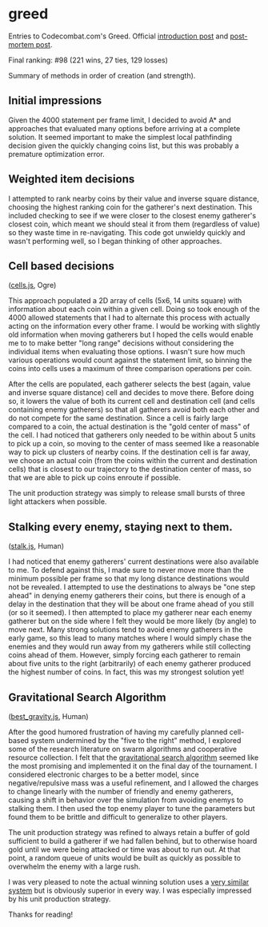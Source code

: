 greed
=====

Entries to Codecombat.com's Greed.
Official [introduction post](http://blog.codecombat.com/multiplayer-programming-tournament) and [post-mortem post](http://blog.codecombat.com/a-31-trillion-390-billion-statement-programming-war-between-545-wizards).

Final ranking: #98 (221 wins, 27 ties, 129 losses)

Summary of methods in order of creation (and strength).

## Initial impressions

Given the 4000 statement per frame limit, I decided to avoid A* and approaches that evaluated many options before arriving at a complete solution.
It seemed important to make the simplest local pathfinding decision given the quickly changing coins list, but this was probably a premature optimization error.

## Weighted item decisions

I attempted to rank nearby coins by their value and inverse square distance, choosing the highest ranking coin for the gatherer's next destination.
This included checking to see if we were closer to the closest enemy gatherer's closest coin, which meant we should steal it from them (regardless of value) so they waste time in re-navigating.
This code got unwieldy quickly and wasn't performing well, so I began thinking of other approaches.

## Cell based decisions 

([cells.js](https://github.com/justinstimatze/greed/blob/master/cells.js), Ogre)

This approach populated a 2D array of cells (5x6, 14 units square) with information about each coin within a given cell.
Doing so took enough of the 4000 allowed statements that I had to alternate this process with actually acting on the information every other frame. 
I would be working with slightly old information when moving gatherers but I hoped the cells would enable me to to make better "long range" decisions without considering the individual items when evaluating those options.
I wasn't sure how much various operations would count against the statement limit, so binning the coins into cells uses a maximum of three comparison operations per coin.

After the cells are populated, each gatherer selects the best (again, value and inverse square distance) cell and decides to move there. Before doing so, it lowers the value of both its current cell and destination cell (and cells containing enemy gatherers) so that all gatherers avoid both each other and do not compete for the same destination.
Since a cell is fairly large compared to a coin, the actual destination is the "gold center of mass" of the cell.
I had noticed that gatherers only needed to be within about 5 units to pick up a coin, so moving to the center of mass seemed like a reasonable way to pick up clusters of nearby coins.
If the destination cell is far away, we choose an actual coin (from the coins within the current and destination cells) that is closest to our trajectory to the destination center of mass, so that we are able to pick up coins enroute if possible.

The unit production strategy was simply to release small bursts of three light attackers when possible.

## Stalking every enemy, staying next to them.

([stalk.js](https://github.com/justinstimatze/greed/blob/master/stalk.js), Human)

I had noticed that enemy gatherers' current destinations were also available to me.
To defend against this, I made sure to never move more than the minimum possible per frame so that my long distance destinations would not be revealed.
I attempted to use the destinations to always be "one step ahead" in denying enemy gatherers their coins, but there is enough of a delay in the destination that they will be about one frame ahead of you still (or so it seemed).
I then attempted to place my gatherer near each enemy gatherer but on the side where I felt they would be more likely (by angle) to move next.
Many strong solutions tend to avoid enemy gatherers in the early game, so this lead to many matches where I would simply chase the enemies and they would run away from my gatherers while still collecting coins ahead of them.
However, simply forcing each gatherer to remain about five units to the right (arbitrarily) of each enemy gatherer produced the highest number of coins.
In fact, this was my strongest solution yet!

## Gravitational Search Algorithm

([best_gravity.js](https://github.com/justinstimatze/greed/blob/master/best_gravity.js), Human)

After the good humored frustration of having my carefully planned cell-based system undermined by the "five to the right" method, I explored some of the research literature on swarm algorithms and cooperative resource collection.
I felt that the [gravitational search algorithm](http://en.wikipedia.org/wiki/Swarm_intelligence#Gravitational_search_algorithm) seemed like the most promising and implemented it on the final day of the tournament.
I considered electronic charges to be a better model, since negative/repulsive mass was a useful refinement, and I allowed the charges to change linearly with the number of friendly and enemy gatherers, causing a shift in behavior over the simulation from avoiding enemys to stalking them.
I then used the top enemy player to tune the parameters but found them to be brittle and difficult to generalize to other players.

The unit production strategy was refined to always retain a buffer of gold sufficient to build a gatherer if we had fallen behind, but to otherwise hoard gold until we were being attacked or time was about to run out. 
At that point, a random queue of units would be built as quickly as possible to overwhelm the enemy with a large rush. 

I was very pleased to note the actual winning solution uses a [very similar system](https://gist.github.com/schmatz/4d216782b46d73c45813#file-greed_human-js-L144-L221) but is obviously superior in every way. I was especially impressed by his unit production strategy.

Thanks for reading!
